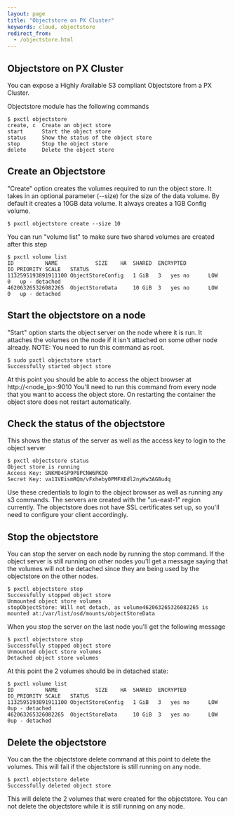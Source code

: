 ```yaml
---
layout: page
title: "Objectstore on PX Cluster"
keywords: cloud, objectstore
redirect_from:
  - /objectstore.html
---
```


## Objectstore on PX Cluster
You can expose a Highly Available S3 compliant Objectstore from a PX Cluster.

Objectstore module has the following commands

```
$ pxctl objectstore
create, c  Create an object store
start      Start the object store
status     Show the status of the object store
stop       Stop the object store
delete     Delete the object store
```

## Create an Objectstore
"Create" option creates the volumes required to run the object store. It takes in an optional parameter (--size) for the size of the data volume. By default it creates a 10GB data volume. It always creates a 1GB Config volume.

```
$ pxctl objectstore create --size 10
```

You can run "volume list" to make sure two shared volumes are created after this step

```
$ pxctl volume list
ID			NAME			SIZE	HA	SHARED	ENCRYPTED	IO_PRIORITY	SCALE	STATUS
1132595193891911100	ObjectStoreConfig	1 GiB	3	yes	no		LOW		0	up - detached
462063265326082265	ObjectStoreData		10 GiB	3	yes	no		LOW		0	up - detached
```

## Start the objectstore on a node
"Start" option starts the object server on the node where it is run. It attaches the volumes on the node if it isn't attached on some other node already. NOTE: You need to run this command as root.

```
$ sudo pxctl objectstore start
Successfully started object store
```

At this point you should be able to access the object browser at http://&lt;node_ip&gt;:9010
You'll need to run this command from every node that you want to access the object store.
On restarting the container the object store does not restart automatically.

## Check the status of the objectstore
This shows the status of the server as well as the access key to login to the object server

```
$ pxctl objectstore status
Object store is running
Access Key: SNKM04SP9P8PCNW6PKDO
Secret Key: va11VEismRQm/vFxheby0PMFXEdl2nyKw3AG8udq
```

Use these credentials to login to the object browser as well as running any s3 commands.
The servers are created with the "us-east-1" region currently.
The objectstore does not have SSL certificates set up, so you'll need to configure your client accordingly.

## Stop the objectstore
You can stop the server on each node by running the stop command.
If the object server is still running on other nodes you'll get a message saying that the volumes will not be detached since they are being used by the objectstore on the other nodes.

```
$ pxctl objectstore stop
Successfully stopped object store
Unmounted object store volumes
stopObjectStore: Will not detach, as volume462063265326082265 is mounted at:/var/list/osd/mounts/objectStoreData
```
When you stop the server on the last node you'll get the following message

```
$ pxctl objectstore stop
Successfully stopped object store
Unmounted object store volumes
Detached object store volumes
```

At this point the 2 volumes should be in detached state:
```
$ pxctl volume list
ID			NAME			SIZE	HA	SHARED	ENCRYPTED	IO_PRIORITY	SCALE	STATUS
1132595193891911100	ObjectStoreConfig	1 GiB	3	yes	no		LOW		0up - detached
462063265326082265	ObjectStoreData		10 GiB	3	yes	no		LOW		0up - detached
```

## Delete the objectstore
You can the the objectstore delete command at this point to delete the volumes. This will fail if the objectstore is still running on any node.

```
$ pxctl objectstore delete
Successfully deleted object store
```

This will delete the 2 volumes that were created for the objectstore. You can not delete the objectstore while it is still running on any node.
